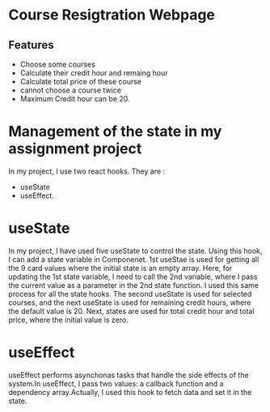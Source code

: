 # Course Resigtration Webpage
<!-- 
This template provides a minimal setup to get React working in Vite with HMR and some ESLint rules.

Currently, two official plugins are available:

- [@vitejs/plugin-react](https://github.com/vitejs/vite-plugin-react/blob/main/packages/plugin-react/README.md) uses [Babel](https://babeljs.io/) for Fast Refresh
- [@vitejs/plugin-react-swc](https://github.com/vitejs/vite-plugin-react-swc) uses [SWC](https://swc.rs/) for Fast Refresh -->


## Features

- Choose some courses
- Calculate their credit hour and remaing hour
- Calculate total price of these course
- cannot choose a course twice
- Maximum Credit hour can be 20.

# Management of the state in my assignment project

In my project, I use two react hooks. They are :
- useState 
- useEffect.

# useState
In my project, I have used five useState to control the state. Using this hook, I can add a state variable in Componenet. 1st useStae is used for getting all the 9 card values where the initial state is an empty array. Here, for updating the 1st state variable, I need to call the 2nd variable, where I pass the current value as a parameter in the 2nd state function. I used this same process for all the state hooks. The second useState is used for selected courses, and the next useState is used for remaining credit hours, where the default value is 20. Next, states are used for total credit hour and total price, where the initial value is zero.

# useEffect
useEffect performs asynchonas tasks that handle the side effects of the system.In useEffect, I pass two values: a callback function and a dependency array.Actually, I used this hook to fetch data and set it in the state.